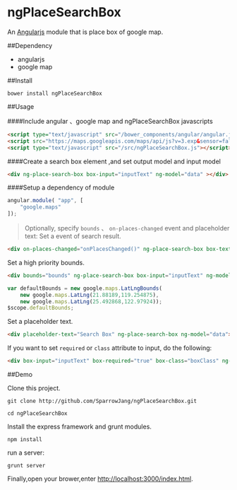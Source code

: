 ngPlaceSearchBox
===============================

An [Angularjs](http://angularjs.org/) module that is place box of google map.

##Dependency

* angularjs
* google map

##Install

```
bower install ngPlaceSearchBox
```

##Usage

####Include angular 、google map and ngPlaceSearchBox javascripts

```html
<script type="text/javascript" src="/bower_components/angular/angular.js"></script>
<script src="https://maps.googleapis.com/maps/api/js?v=3.exp&sensor=false&libraries=places"></script>
<script type="text/javascript" src="/src/ngPlaceSearchBox.js"></script>
```

####Create a search box element ,and set output model and input model

```html
<div ng-place-search-box box-input="inputText" ng-model="data" ></div>
```

####Setup a dependency of module

```js
angular.module( "app", [
	"google.maps"
]);
```

> Optionally, specify `bounds` 、 `on-places-changed` event and placeholder text:
Set a event of search result.

```html
<div on-places-changed="onPlacesChanged()" ng-place-search-box box-text="inputText" ng-model="data"></div>
```

Set a high priority bounds.

```html
<div bounds="bounds" ng-place-search-box box-input="inputText" ng-model="data"></div>
```

```js
var defaultBounds = new google.maps.LatLngBounds(
    new google.maps.LatLng(21.88189,119.254875),
    new google.maps.LatLng(25.492868,122.97924));
$scope.defaultBounds;
```
Set a placeholder text.

```html
<div placeholder-text="Search Box" ng-place-search-box ng-model="data"></div>
```

If you want to set `required` or `class` attribute to input, do the following:

```html
<div box-input="inputText" box-required="true" box-class="boxClass" ng-place-search-box ng-model="data"></div>
```

##Demo
 
Clone this project.
 
```
git clone http://github.com/SparrowJang/ngPlaceSearchBox.git
 
cd ngPlaceSearchBox
```
 
Install the express framework and grunt modules.
```
npm install
```
 
run a server:
```
grunt server
```
 
Finally,open your brower,enter [http://localhost:3000/index.html](http://localhost/index.html).

